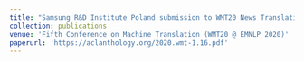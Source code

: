 ```yaml
---
title: "Samsung R&D Institute Poland submission to WMT20 News Translation Task"
collection: publications
venue: 'Fifth Conference on Machine Translation (WMT20 @ EMNLP 2020)'
paperurl: 'https://aclanthology.org/2020.wmt-1.16.pdf'
---
```

